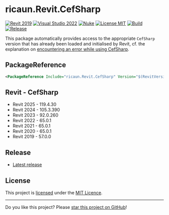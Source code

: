 # ricaun.Revit.CefSharp

[![Revit 2019](https://img.shields.io/badge/Revit-2019+-blue.svg)](https://github.com/ricaun-io/ricaun.Revit.CefSharp)
[![Visual Studio 2022](https://img.shields.io/badge/Visual%20Studio-2022-blue)](https://github.com/ricaun-io/ricaun.Revit.CefSharp)
[![Nuke](https://img.shields.io/badge/Nuke-Build-blue)](https://nuke.build/)
[![License MIT](https://img.shields.io/badge/License-MIT-blue.svg)](LICENSE)
[![Build](https://github.com/ricaun-io/ricaun.Revit.CefSharp/actions/workflows/Build.yml/badge.svg)](https://github.com/ricaun-io/ricaun.Revit.CefSharp/actions)
[![Release](https://img.shields.io/nuget/v/ricaun.Revit.CefSharp?logo=nuget&label=release&color=blue)](https://www.nuget.org/packages/ricaun.Revit.CefSharp)

This package automatically provides access to the appropriate `CefSharp` version that has already been loaded and initialised by Revit, cf. the explanation 
on [encountering an error while using CefSharp](https://forums.autodesk.com/t5/revit-api-forum/encountered-an-error-while-using-cefsharp/m-p/12209481#M73837).

## PackageReference
```xml
<PackageReference Include="ricaun.Revit.CefSharp" Version="$(RevitVersion).*" IncludeAssets="build; compile" PrivateAssets="All" />
```

## Revit - CefSharp
* Revit 2025 - 119.4.30
* Revit 2024 - 105.3.390
* Revit 2023 - 92.0.260
* Revit 2022 - 65.0.1
* Revit 2021 - 65.0.1
* Revit 2020 - 65.0.1
* Revit 2019 - 57.0.0

## Release

* [Latest release](https://github.com/ricaun-io/ricaun.Revit.CefSharp/releases/latest)

## License

This project is [licensed](LICENSE) under the [MIT Licence](https://en.wikipedia.org/wiki/MIT_License).

---

Do you like this project? Please [star this project on GitHub](https://github.com/ricaun-io/ricaun.Revit.CefSharp/stargazers)!
